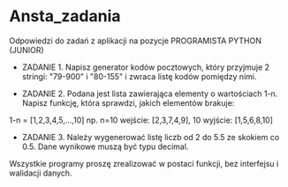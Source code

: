 # Ansta_zadania
Odpowiedzi do zadań z aplikacji na pozycje PROGRAMISTA PYTHON (JUNIOR) 

- ZADANIE 1. Napisz generator kodów pocztowych, który przyjmuje 2 stringi: "79-900" i "80-155" i zwraca listę kodów pomiędzy nimi.

- ZADANIE 2. Podana jest lista zawierająca elementy o wartościach 1-n. Napisz funkcję, która sprawdzi, jakich elementów brakuje:

1-n = [1,2,3,4,5,...,10]
np. n=10
wejście: [2,3,7,4,9], 10
wyjście: [1,5,6,8,10]

- ZADANIE 3. Należy wygenerować listę liczb od 2 do 5.5 ze skokiem co 0.5.
Dane wynikowe muszą być typu decimal.

Wszystkie programy proszę zrealizować w postaci funkcji, bez interfejsu i walidacji danych.
